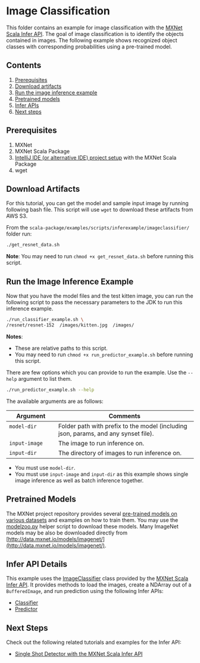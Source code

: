 # Image Classification

This folder contains an example for image classification with the [MXNet Scala Infer API](https://github.com/apache/incubator-mxnet/tree/master/scala-package/infer).
The goal of image classification is to identify the objects contained in images.
The following example shows recognized object classes with corresponding probabilities using a pre-trained model.


## Contents

1. [Prerequisites](#prerequisites)
2. [Download artifacts](#download-artifacts)
3. [Run the image inference example](#run-the-image-inference-example)
4. [Pretrained models](#pretrained-models)
5. [Infer APIs](#infer-api-details)
6. [Next steps](#next-steps)


## Prerequisites

1. MXNet
2. MXNet Scala Package
3. [IntelliJ IDE (or alternative IDE) project setup](http://mxnet.incubator.apache.org/tutorials/scala/mxnet_scala_on_intellij.html) with the MXNet Scala Package
4. wget


## Download Artifacts

For this tutorial, you can get the model and sample input image by running following bash file. This script will use `wget` to download these artifacts from AWS S3.

From the `scala-package/examples/scripts/inferexample/imageclassifier/` folder run:

```bash
./get_resnet_data.sh
```

**Note**: You may need to run `chmod +x get_resnet_data.sh` before running this script.


## Run the Image Inference Example

Now that you have the model files and the test kitten image, you can run the following script to pass the necessary parameters to the JDK to run this inference example.

```bash
./run_classifier_example.sh \
/resnet/resnet-152  /images/kitten.jpg  /images/
```

**Notes**:
* These are relative paths to this script.
* You may need to run `chmod +x run_predictor_example.sh` before running this script.

There are few options which you can provide to run the example. Use the `--help` argument to list them.

```bash
./run_predictor_example.sh --help
```

The available arguments are as follows:

| Argument                      | Comments                                 |
| ----------------------------- | ---------------------------------------- |
| `model-dir`                   | Folder path with prefix to the model (including json, params, and any synset file). |
| `input-image`                 | The image to run inference on. |
| `input-dir`                   | The directory of images to run inference on. |

* You must use `model-dir`.
* You must use `input-image` and `input-dir` as this example shows single image inference as well as batch inference together.


## Pretrained Models

The MXNet project repository provides several [pre-trained models on various datasets](https://github.com/apache/incubator-mxnet/tree/master/example/image-classification#pre-trained-models) and examples on how to train them. You may use the [modelzoo.py](https://github.com/apache/incubator-mxnet/blob/master/example/image-classification/common/modelzoo.py) helper script to download these models. Many ImageNet models may be also be downloaded directly from [http://data.mxnet.io/models/imagenet/](http://data.mxnet.io/models/imagenet/).


## Infer API Details

This example uses the [ImageClassifier](https://github.com/apache/incubator-mxnet/blob/master/scala-package/infer/src/main/scala/ml/dmlc/mxnet/infer/ImageClassifier.scala)
class provided by the [MXNet Scala Infer API](https://github.com/apache/incubator-mxnet/tree/master/scala-package/infer).
It provides methods to load the images, create a NDArray out of a `BufferedImage`, and run prediction using the following Infer APIs:
* [Classifier](https://github.com/apache/incubator-mxnet/blob/master/scala-package/infer/src/main/scala/ml/dmlc/mxnet/infer/Classifier.scala)
* [Predictor](https://github.com/apache/incubator-mxnet/blob/master/scala-package/infer/src/main/scala/ml/dmlc/mxnet/infer/Predictor.scala)


## Next Steps

Check out the following related tutorials and examples for the Infer API:

* [Single Shot Detector with the MXNet Scala Infer API](../objectdetector/README.md)
